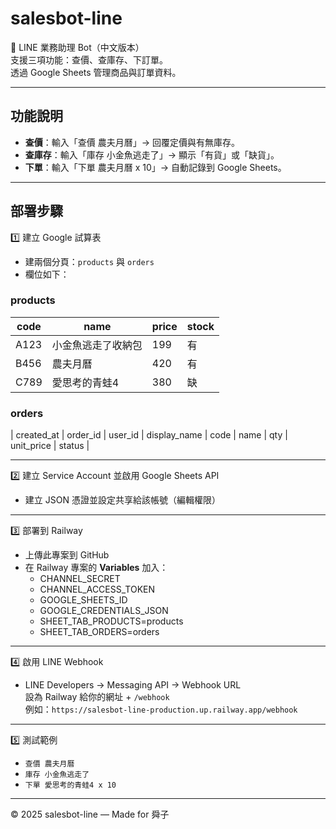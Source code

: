 # salesbot-line

📘 LINE 業務助理 Bot（中文版本）  
支援三項功能：查價、查庫存、下訂單。  
透過 Google Sheets 管理商品與訂單資料。

---

## 功能說明

- **查價**：輸入「查價 農夫月曆」→ 回覆定價與有無庫存。  
- **查庫存**：輸入「庫存 小金魚逃走了」→ 顯示「有貨」或「缺貨」。  
- **下單**：輸入「下單 農夫月曆 x 10」→ 自動記錄到 Google Sheets。

---

## 部署步驟

1️⃣ 建立 Google 試算表  
- 建兩個分頁：`products` 與 `orders`
- 欄位如下：

### products
| code | name | price | stock |
|------|------|------|------|
| A123 | 小金魚逃走了收納包 | 199 | 有 |
| B456 | 農夫月曆 | 420 | 有 |
| C789 | 愛思考的青蛙4 | 380 | 缺 |

### orders
| created_at | order_id | user_id | display_name | code | name | qty | unit_price | status |

---

2️⃣ 建立 Service Account 並啟用 Google Sheets API  
- 建立 JSON 憑證並設定共享給該帳號（編輯權限）

---

3️⃣ 部署到 Railway  
- 上傳此專案到 GitHub  
- 在 Railway 專案的 **Variables** 加入：  
  - CHANNEL_SECRET  
  - CHANNEL_ACCESS_TOKEN  
  - GOOGLE_SHEETS_ID  
  - GOOGLE_CREDENTIALS_JSON  
  - SHEET_TAB_PRODUCTS=products  
  - SHEET_TAB_ORDERS=orders  

---

4️⃣ 啟用 LINE Webhook  
- LINE Developers → Messaging API → Webhook URL  
  設為 Railway 給你的網址 + `/webhook`  
  例如：`https://salesbot-line-production.up.railway.app/webhook`

---

5️⃣ 測試範例  
- `查價 農夫月曆`  
- `庫存 小金魚逃走了`  
- `下單 愛思考的青蛙4 x 10`

---

© 2025 salesbot-line — Made for 舜子
